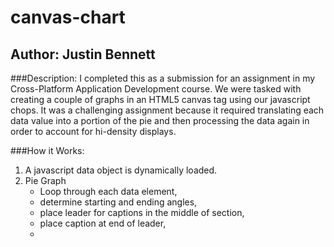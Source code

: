 # canvas-chart

## Author: Justin Bennett

###Description:
I completed this as a submission for an assignment in my Cross-Platform Application Development course.  We were 
tasked with creating a couple of graphs in an HTML5 canvas tag using our javascript chops.  It was a challenging assignment  because it required translating each data value into a portion of the pie and then processing the data again in order to account for hi-density displays.

###How it Works:
1. A javascript data object is dynamically loaded.  
2. Pie Graph
      - Loop through each data element,
      - determine starting and ending angles,
      - place leader for captions in the middle of section,
      - place caption at end of leader,
      - 

